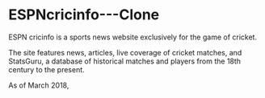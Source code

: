 # ESPNcricinfo---Clone


ESPN cricinfo is a sports news website exclusively for the game of cricket.

The site features news, articles, live coverage of cricket matches, and StatsGuru, a database of historical matches and players from the 18th century to the present.

As of March 2018, 
